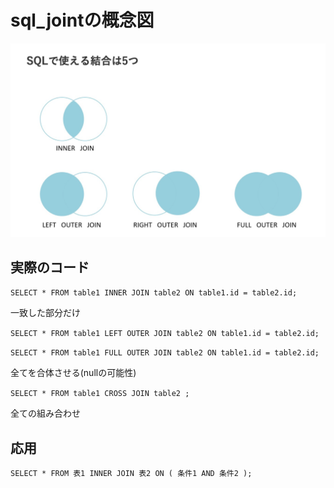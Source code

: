 # sql_jointの概念図
![](sql_joint.png)

## 実際のコード
`SELECT * FROM table1 INNER JOIN table2 ON table1.id = table2.id;`

一致した部分だけ

`SELECT * FROM table1 LEFT OUTER JOIN table2 ON table1.id = table2.id;`

`SELECT * FROM table1 FULL OUTER JOIN table2 ON table1.id = table2.id;`

全てを合体させる(nullの可能性)

`SELECT * FROM table1 CROSS JOIN table2 ;`

全ての組み合わせ

## 応用

`SELECT * FROM 表1 INNER JOIN 表2 ON ( 条件1 AND 条件2 );`